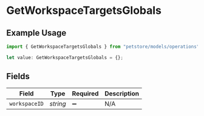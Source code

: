 # GetWorkspaceTargetsGlobals

## Example Usage

```typescript
import { GetWorkspaceTargetsGlobals } from "petstore/models/operations";

let value: GetWorkspaceTargetsGlobals = {};
```

## Fields

| Field              | Type               | Required           | Description        |
| ------------------ | ------------------ | ------------------ | ------------------ |
| `workspaceID`      | *string*           | :heavy_minus_sign: | N/A                |